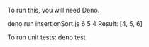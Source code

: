 To run this, you will need Deno.

deno run insertionSort.js 6 5 4
Result: [4, 5, 6]

To run unit tests:
deno test
